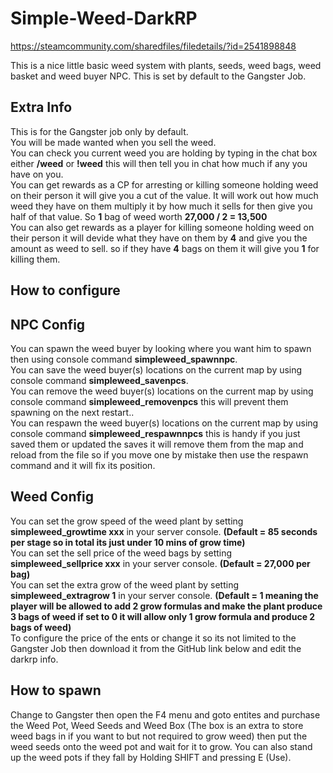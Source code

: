 # Simple-Weed-DarkRP

https://steamcommunity.com/sharedfiles/filedetails/?id=2541898848

This is a nice little basic weed system with plants, seeds, weed bags, weed basket and weed buyer NPC. This is set by default to the Gangster Job.

## Extra Info
This is for the Gangster job only by default.<br/>
You will be made wanted when you sell the weed.<br/>
You can check you current weed you are holding by typing in the chat box either **/weed** or **!weed** this will then tell you in chat how much if any you have on you.<br/>
You can get rewards as a CP for arresting or killing someone holding weed on their person it will give you a cut of the value. It will work out how much weed they have on them multiply it by how much it sells for then give you half of that value. So **1** bag of weed worth **27,000 / 2 = 13,500**<br/>
You can also get rewards as a player for killing someone holding weed on their person it will devide what they have on them by **4** and give you the amount as weed to sell. so if they have **4** bags on them it will give you **1** for killing them.<br/>

## How to configure
## NPC Config
You can spawn the weed buyer by looking where you want him to spawn then using console command **simpleweed_spawnnpc**.<br/>
You can save the weed buyer(s) locations on the current map by using console command **simpleweed_savenpcs**.<br/>
You can remove the weed buyer(s) locations on the current map by using console command **simpleweed_removenpcs** this will prevent them spawning on the next restart..<br/>
You can respawn the weed buyer(s) locations on the current map by using console command **simpleweed_respawnnpcs** this is handy if you just saved them or updated the saves it will remove them from the map and reload from the file so if you move one by mistake then use the respawn command and it will fix its position.<br/>
## Weed Config
You can set the grow speed of the weed plant by setting **simpleweed_growtime xxx** in your server console. **(Default = 85 seconds per stage so in total its just under 10 mins of grow time)**<br/>
You can set the sell price of the weed bags by setting **simpleweed_sellprice xxx** in your server console. **(Default = 27,000 per bag)**<br/>
You can set the extra grow of the weed plant by setting **simpleweed_extragrow 1** in your server console. **(Default = 1 meaning the player will be allowed to add 2 grow formulas and make the plant produce 3 bags of weed if set to 0 it will allow only 1 grow formula and produce 2 bags of weed)**<br/>
To configure the price of the ents or change it so its not limited to the Gangster Job then download it from the GitHub link below and edit the darkrp info.<br/>

## How to spawn
Change to Gangster then open the F4 menu and goto entites and purchase the Weed Pot, Weed Seeds and Weed Box (The box is an extra to store weed bags in if you want to but not required to grow weed) then put the weed seeds onto the weed pot and wait for it to grow. You can also stand up the weed pots if they fall by Holding SHIFT and pressing E (Use).
